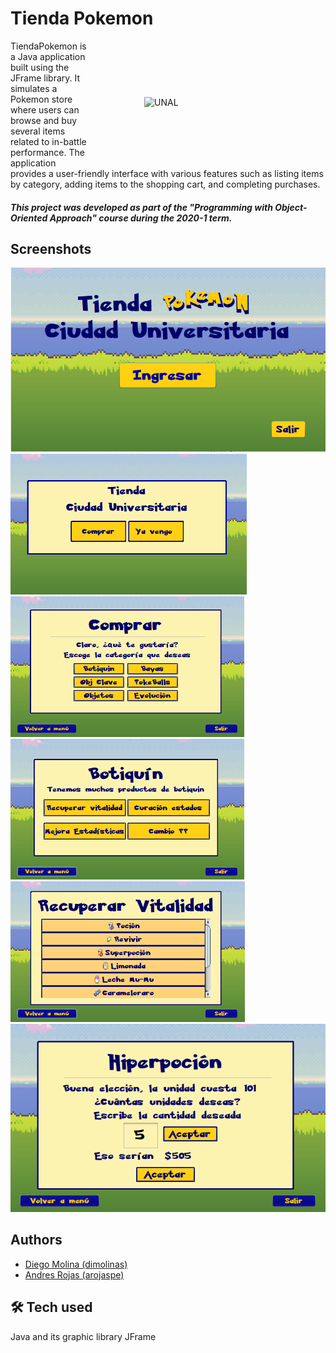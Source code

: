 
# Tienda Pokemon
<img style="margin: 90px;" align="right" alt="UNAL" title="Universidad Nacional de Colombia" width="200" src="https://cdiac.manizales.unal.edu.co/imagenes/LogosMini/un.png">
TiendaPokemon is a Java application built using the JFrame library. It simulates a Pokemon store where users can browse and buy several items related to in-battle performance. The application provides a user-friendly interface with various features such as listing items by category, adding items to the shopping cart, and completing purchases.

##### This project was developed as part of the "Programming with Object-Oriented Approach" course during the 2020-1 term.

## Screenshots
<img alt="1" title="TiendaPokemon" width="750" src="https://github.com/arojaspe/TiendaPokemon/blob/main/src/visual/1.PNG">
<div style="display: inline-block;">
  <img alt="2" title="TiendaPokemon" height="225" src="https://github.com/arojaspe/TiendaPokemon/blob/main/src/visual/2.PNG">
  <img alt="3" title="TiendaPokemon" height="225" src="https://github.com/arojaspe/TiendaPokemon/blob/main/src/visual/3.PNG">
</div>
<div style="display: inline-block;">
  <img alt="2" title="TiendaPokemon" height="225" src="https://github.com/arojaspe/TiendaPokemon/blob/main/src/visual/5.PNG">
  <img alt="3" title="TiendaPokemon" height="225" src="https://github.com/arojaspe/TiendaPokemon/blob/main/src/visual/6.PNG">
</div>
<img alt="7" title="TiendaPokemon" width="750" src="https://github.com/arojaspe/TiendaPokemon/blob/main/src/visual/7.PNG">

## Authors

- [Diego Molina (dimolinas)](https://github.com/dimolinas)
- [Andres Rojas (arojaspe)](https://github.com/arojaspe)

## 🛠 Tech used
Java and its graphic library JFrame

